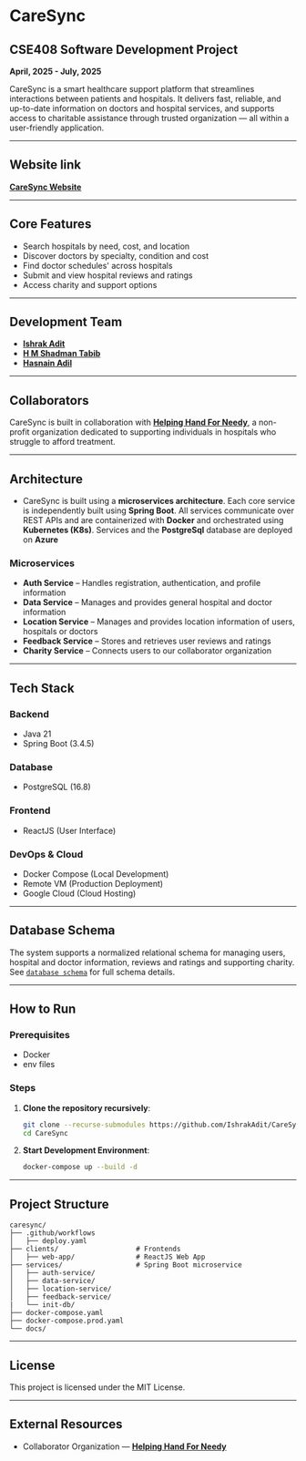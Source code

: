 # CareSync

## CSE408 Software Development Project

**April, 2025 - July, 2025**

CareSync is a smart healthcare support platform that streamlines interactions between patients and hospitals. It delivers fast, reliable, and up-to-date information on doctors and hospital services, and supports access to charitable assistance through trusted organization — all within a user-friendly application.

---

## Website link

[**CareSync Website**](https://services.caresync.district12.xyz/)

---

## Core Features

- Search hospitals by need, cost, and location
- Discover doctors by specialty, condition and cost
- Find doctor schedules' across hospitals
- Submit and view hospital reviews and ratings
- Access charity and support options

---

## Development Team

- [**Ishrak Adit**](https://github.com/IshrakAdit)
- [**H M Shadman Tabib**](https://github.com/shadmantabib)
- [**Hasnain Adil**](https://github.com/hasnainadil)

---

## Collaborators

CareSync is built in collaboration with [**Helping Hand For Needy**](https://hhfn.org.bd), a non-profit organization dedicated to supporting individuals in hospitals who struggle to afford treatment.

---

## Architecture

- CareSync is built using a **microservices architecture**. Each core service is independently built using **Spring Boot**. All services communicate over REST APIs and are containerized with **Docker** and orchestrated using **Kubernetes (K8s)**. Services and the **PostgreSql** database are deployed on **Azure**

### Microservices

- **Auth Service** – Handles registration, authentication, and profile information
- **Data Service** – Manages and provides general hospital and doctor information
- **Location Service** – Manages and provides location information of users, hospitals or doctors
- **Feedback Service** – Stores and retrieves user reviews and ratings
- **Charity Service** – Connects users to our collaborator organization

---

## Tech Stack

### Backend

- Java 21
- Spring Boot (3.4.5)

### Database

- PostgreSQL (16.8)

### Frontend

- ReactJS (User Interface)

### DevOps & Cloud

- Docker Compose (Local Development)
- Remote VM (Production Deployment)
- Google Cloud (Cloud Hosting)

---

## Database Schema

The system supports a normalized relational schema for managing users, hospital and doctor information, reviews and ratings and supporting charity. See [`database schema`](./docs/database_docs/db_schema/db_schema.md) for full schema details.

---

## How to Run

### Prerequisites

- Docker
- env files

### Steps

1. **Clone the repository recursively**:

   ```bash
   git clone --recurse-submodules https://github.com/IshrakAdit/CareSync.git
   cd CareSync
   ```

2. **Start Development Environment**:

   ```bash
   docker-compose up --build -d
   ```

---

## Project Structure

```
caresync/
├── .github/workflows
│   ├── deploy.yaml
├── clients/                   # Frontends
│   ├── web-app/               # ReactJS Web App
├── services/                  # Spring Boot microservice
│   ├── auth-service/
│   ├── data-service/
│   ├── location-service/
│   ├── feedback-service/
|   └── init-db/
├── docker-compose.yaml
├── docker-compose.prod.yaml
└── docs/
```

---

## License

This project is licensed under the MIT License.

---

## External Resources

- Collaborator Organization — [**Helping Hand For Needy**](https://hhfn.org.bd)
